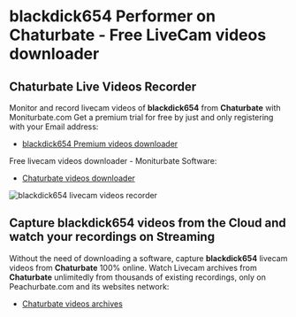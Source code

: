 # blackdick654 Performer on Chaturbate - Free LiveCam videos downloader

## Chaturbate Live Videos Recorder

Monitor and record livecam videos of **blackdick654** from **Chaturbate** with Moniturbate.com
Get a premium trial for free by just and only registering with your Email address:
* [blackdick654 Premium videos downloader](https://moniturbate.com/request-demo-licence-key.html)

Free livecam videos downloader - Moniturbate Software:
* [Chaturbate videos downloader](https://moniturbate.com/moniturbate-download-software.html)

![blackdick654 livecam videos recorder](https://peachurnet.com/templates/moniturbate-software.png)


## Capture blackdick654 videos from the Cloud and watch your recordings on Streaming

Without the need of downloading a software, capture **blackdick654** livecam videos from **Chaturbate** 100% online.
Watch Livecam archives from **Chaturbate** unlimitedly from thousands of existing recordings, only on Peachurbate.com and its websites network:
* [Chaturbate videos archives](https://peachurnet.com/)